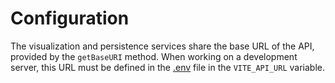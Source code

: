 # Configuration

The visualization and persistence services share the base URL of the API, provided by the `getBaseURI` method. When working on a development server, this URL must be defined in the [.env](https://github.com/InseeFr/Pogues/blob/main/.env) file in the `VITE_API_URL` variable.
